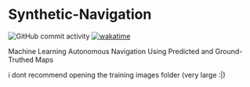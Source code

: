 # Synthetic-Navigation
<img alt="GitHub commit activity" src="https://img.shields.io/github/commit-activity/m/Rexicon226/Synthetic-Navigation?style=plastic"> <a href="https://wakatime.com/badge/user/7919913e-2b0a-4282-ac37-f4ea394ea512/project/156adf16-08a9-40fd-b48b-fe54a393b572"><img src="https://wakatime.com/badge/user/7919913e-2b0a-4282-ac37-f4ea394ea512/project/156adf16-08a9-40fd-b48b-fe54a393b572.svg?style=plastic" alt="wakatime"></a>

Machine Learning Autonomous Navigation Using Predicted and Ground-Truthed Maps

i dont recommend opening the training images folder (very large :|)
